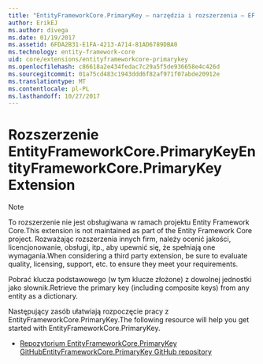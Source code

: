 ```yaml
---
title: "EntityFrameworkCore.PrimaryKey — narzędzia i rozszerzenia — EF Core"
author: ErikEJ
ms.author: divega
ms.date: 01/19/2017
ms.assetid: 6FDA2B31-E1FA-4213-A714-81AD6789DBA0
ms.technology: entity-framework-core
uid: core/extensions/entityframeworkcore-primarykey
ms.openlocfilehash: c86618a2e434fedac7c29a5f5de936658e4c426d
ms.sourcegitcommit: 01a75cd483c1943ddd6f82af971f07abde20912e
ms.translationtype: MT
ms.contentlocale: pl-PL
ms.lasthandoff: 10/27/2017
---
```

# <a name="entityframeworkcoreprimarykey-extension"></a><span data-ttu-id="ab302-102">Rozszerzenie EntityFrameworkCore.PrimaryKey</span><span class="sxs-lookup"><span data-stu-id="ab302-102">EntityFrameworkCore.PrimaryKey Extension</span></span>

> [!NOTE]  
> <span data-ttu-id="ab302-103">To rozszerzenie nie jest obsługiwana w ramach projektu Entity Framework Core.</span><span class="sxs-lookup"><span data-stu-id="ab302-103">This extension is not maintained as part of the Entity Framework Core project.</span></span> <span data-ttu-id="ab302-104">Rozważając rozszerzenia innych firm, należy ocenić jakości, licencjonowanie, obsługi, itp., aby upewnić się, że spełniają one wymagania.</span><span class="sxs-lookup"><span data-stu-id="ab302-104">When considering a third party extension, be sure to evaluate quality, licensing, support, etc. to ensure they meet your requirements.</span></span>

<span data-ttu-id="ab302-105">Pobrać klucza podstawowego (w tym klucze złożone) z dowolnej jednostki jako słownik.</span><span class="sxs-lookup"><span data-stu-id="ab302-105">Retrieve the primary key (including composite keys) from any entity as a dictionary.</span></span>

<span data-ttu-id="ab302-106">Następujący zasób ułatwiają rozpoczęcie pracy z EntityFrameworkCore.PrimaryKey.</span><span class="sxs-lookup"><span data-stu-id="ab302-106">The following resource will help you get started with EntityFrameworkCore.PrimaryKey.</span></span>
* [<span data-ttu-id="ab302-107">Repozytorium EntityFrameworkCore.PrimaryKey GitHub</span><span class="sxs-lookup"><span data-stu-id="ab302-107">EntityFrameworkCore.PrimaryKey GitHub repository</span></span>](https://github.com/NickStrupat/EntityFramework.PrimaryKey/)
